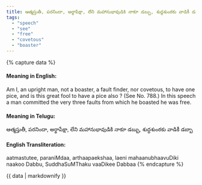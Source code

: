 ```yaml
---
title: ఆత్మస్తుతీ, పరనిందా, అర్థాపేక్షా, లేని మహానుభావుడికి నాకూ డబ్బు, శుద్ధశుంఠకు వాడికీ డబ్బా
tags:
  - "speech"
  - "see"
  - "free"
  - "covetous"
  - "boaster"
---
```


{% capture data %}
#### Meaning in English:
Am I, an upright man, not a boaster, a fault finder, nor covetous, to have one pice, and is this great fool to have a pice also ?
(See No. 788.)
In this speech a man committed the very three faults from which he boasted he was free.

#### Meaning in Telugu:
ఆత్మస్తుతీ, పరనిందా, అర్థాపేక్షా, లేని మహానుభావుడికి నాకూ డబ్బు, శుద్ధశుంఠకు వాడికీ డబ్బా

#### English Transliteration:
aatmastutee, paraniMdaa, arthaapaekshaa, laeni mahaanubhaavuDiki naakoo Dabbu, SuddhaSuMThaku vaaDikee Dabbaa
{% endcapture %}

{{ data | markdownify }}

